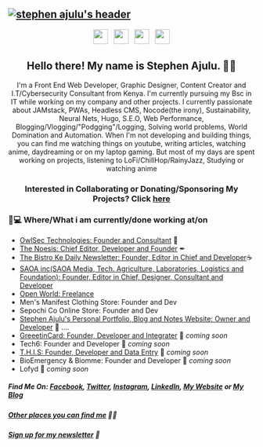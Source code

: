 ## [![stephen ajulu's header](https://github.com/stephenajulu/stephenajulu/blob/master/images/edited%20header.png)](https://stephenajulu.com)

<p align='center'>
<a href="https://dev.to/stephenajulu"><img height="30" src="https://github.com/stephenajulu/WaylonWalker/blob/main/icon/dev.png?raw=true"></a>&nbsp;&nbsp;
<a href="https://twitter.com/stephenajulu"><img height="30" src="https://github.com/stephenajulu/WaylonWalker/blob/main/icon/twitter.png?raw=true"></a>&nbsp;&nbsp;
<a href="https://instagram.com/stephenajulu"><img height="30" src="https://github.com/stephenajulu/WaylonWalker/blob/main/icon/instagram.jpg?raw=true"></a>&nbsp;&nbsp;
<a href="https://www.linkedin.com/in/stephenajulu/"><img height="30" src="https://github.com/stephenajulu/WaylonWalker/blob/main/icon/linkedin.png?raw=true"></a>
</p>

<h2 align="center">Hello there! My name is Stephen Ajulu. 👋🤓</h2>
<p align="center">I'm a Front End Web Developer, Graphic Designer, Content Creator and I.T/Cybersecurity Consultant from Kenya.
I'm currently pursuing my Bsc in IT while working on my company and other projects.
I currently passionate about JAMstack, PWAs, Headless CMS, Nocode(the irony), Sustainability, Neural Nets, Hugo, S.E.O, Web Performance, Blogging/Vlogging/"Podgging"/Logging, Solving world problems, World Domination and Automation.
When I'm not developing and building things, you can find me watching things on youtube, writing articles, watching anime, daydreaming or on my laptop gaming. But most of my days are spent working on projects, listening to LoFi/ChillHop/RainyJazz, Studying or watching anime</p>

<h3 align="center"> Interested in Collaborating or Donating/Sponsoring My Projects? Click <a href="https://github.com/stephenajulu/stephenajulu/blob/master/PROJECTS.md">here</a> </h3>

### 💼💻 Where/What i am currently/done working at/on
- [OwlSec Technologies: Founder and Consultant](https://owlsectechnologies.co.ke) 💼 
- [The Noesis: Chief Editor, Developer and Founder](https://thenoesis11.netlify.com) ✒
- [The Bistro Ke Daily Newsletter: Founder, Editor in Chief and Developer](https://thebistronewsletter.netlify.app)☕
- [SAOA inc(SAOA Media, Tech. Agriculture, Laboratories, Logistics and Foundation): Founder, Editor in Chief, Designer, Consultant and Developer](https://saoainc.netlify.app)
- [Open World: Freelance](https://stephenajulu.com)
- Men's Manifest Clothing Store: Founder and Dev
- Sepochi Co Online Store: Founder and Dev
- [Stephen Ajulu's Personal Portfolio, Blog and Notes Website: Owner and Developer](https://stephenajulu.com)  🚀 ....
- [GreeetinCard: Founder, Developer and Integrater](https://greeetincard.carrd.co)  🚀 *coming soon*
- Tech6: Founder and Developer  🚀 *coming soon*
- [T.H.I.S: Founder, Developer and Data Entry](https://this1.netlify.app)  🚀 *coming soon*
- BioEmergency & Biomme: Founder and Developer  🚀 *coming soon*
- Lofyd  🚀 *coming soon*

##### Find Me On:  [Facebook](https://facebook.com/stephenajulu), [Twitter](https://twitter.com/stephenajulu), [Instagram](https://instagram.com/stephenajulu), [LinkedIn](https://linkedin.com/in/stephenajulu), [My Website](https://stephenajulu.com) or [My Blog](https://stephenajulu.com/blog)

##### [Other places you can find me](https://stephenajulu.com/bio) 🔗🔗 

##### [Sign up for my newsletter](https://ajulusthoughts.substack.com) 💌
